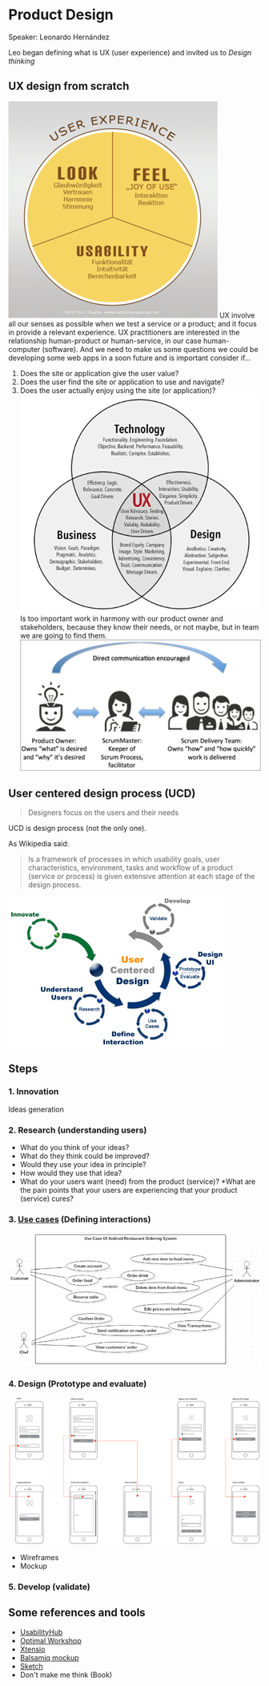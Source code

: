 # Product Design
Speaker: Leonardo Hernández

Leo began defining what is UX (user experience) and invited us to *Design thinking*
## UX design from scratch
![UX Look Feel Usability](/img/1.gif)
UX involve all our senses as possible when we test a service or a product; and it focus in provide a relevant experience. 
UX practitioners are interested in the relationship human-product or human-service, in our case human-computer (software). And we need to make us some questions
we could be developing some web apps in a soon future and is important consider if...
1. Does the site or application give the user value?
2. Does the user find the site or application to use and navigate?
3. Does the user actually enjoy using the site (or application)?
![UX Tech Business Design](/img/2.jpg)
Is too important work in harmony with our product owner and stakeholders, because they know their needs, or not maybe, but in team we are going to find them.
![UX Tech Business Design](/img/3.png)
## User centered design process (UCD)
> Designers focus on the users and their needs 

UCD is design process (not the only one).

As Wikipedia said:

> Is a framework of processes in which usability goals, user characteristics, environment, tasks and workflow of a product (service or process) is given extensive attention at each stage of the design process.

![UCD](/img/5.gif)
## Steps
### 1. Innovation
Ideas generation
### 2. Research (understanding users)
* What do you think of your ideas?
* What do they think could be improved?
* Would they use your idea in principle?
* How would they use that idea?
* What do your users want (need) from the product (service)?
*What are the pain points that your users are experiencing that your product (service) cures?
### 3. [Use cases](http://www.agilemodeling.com/artifacts/useCaseDiagram.htm) (Defining interactions)
![User Case](/img/6.png)
### 4. Design (Prototype and evaluate)
![wireframe](/img/7.png)
* Wireframes
* Mockup
### 5. Develop (validate)

## Some references and tools
* [UsabilityHub](https://usabilityhub.com/)
* [Optimal Workshop](https://www.optimalworkshop.com)
* [Xtensio](https://xtensio.com/)
* [Balsamiq mockup](https://balsamiq.com/)
* [Sketch](https://www.sketchapp.com/)
* Don't make me think (Book)

